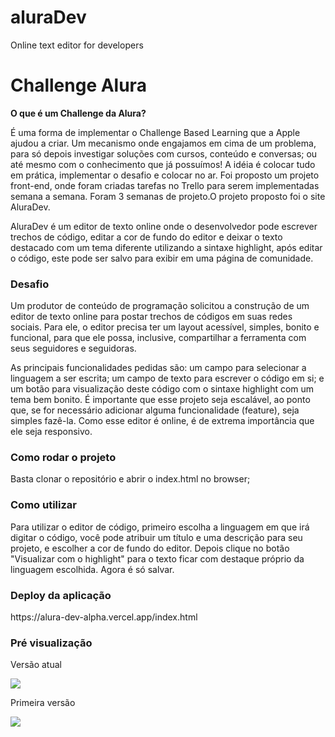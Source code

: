# aluraDev
 Online text editor for developers
 <h1>Challenge Alura</h1>
 <p><strong> O que é um Challenge da Alura?</strong></p>
 <p>É uma forma de implementar o Challenge Based Learning que a Apple ajudou a criar. Um mecanismo onde engajamos em cima de um problema, para só depois investigar soluções com cursos, conteúdo e conversas; ou até mesmo com o conhecimento que já possuímos! A idéia é colocar tudo em prática, implementar o desafio e colocar no ar. Foi proposto um projeto front-end, onde foram criadas tarefas no Trello para serem implementadas semana a semana. Foram 3 semanas de projeto.O projeto proposto foi o site  AluraDev.</p>
  <p>
    AluraDev é um editor de texto online onde o desenvolvedor pode escrever trechos de código, editar a cor de fundo do editor e deixar o texto destacado com um tema diferente utilizando a sintaxe highlight, após editar o código, este pode ser salvo para exibir em uma página de comunidade.
  </p>
  <h3><strong>Desafio</strong></h3>
  <p>Um produtor de conteúdo de programação solicitou a construção de um editor de texto online para postar trechos de códigos em suas redes sociais. Para ele, o editor precisa ter um layout acessível, simples, bonito e funcional, para que ele possa, inclusive, compartilhar a ferramenta com seus seguidores e seguidoras.</p>

  <p>As principais funcionalidades pedidas são: um campo para selecionar a linguagem a ser escrita; um campo de texto para escrever o código em si; e um botão para visualização deste código com o sintaxe highlight com um tema bem bonito. É importante que esse projeto seja escalável, ao ponto que, se for necessário adicionar alguma funcionalidade (feature), seja simples fazê-la. Como esse editor é online, é de extrema importância que ele seja responsivo.</p>

  <h3>Como rodar o projeto</h3>
  <p>Basta clonar o repositório e abrir o index.html no browser;</p>

  <h3>Como utilizar</h3>
  <p>Para utilizar o editor de código, primeiro escolha a linguagem em que irá digitar o código, você pode atribuir um título e uma descrição para seu projeto, e escolher a cor de fundo do editor. Depois clique no botão "Visualizar com o highlight" para o texto ficar com destaque próprio da linguagem escolhida. Agora é só salvar.</p>
  
  <h3>Deploy da aplicação</h3>
  <p>https://alura-dev-alpha.vercel.app/index.html</p>

  <h3>Pré visualização</h3>
  <p>Versão atual</p>
  <img src="https://github.com/aremartins/aluraDev/blob/main/Alura%20Dev.gif?raw=true">

  <p>Primeira versão</p>
  <img src="https://github.com/aremartins/All-Dev/blob/main/img/All%20Dev.gif?raw=true">
